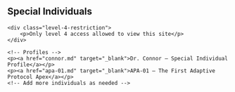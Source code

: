 <!-- Special Individuals Section -->
<section id="special-individuals">
    <h2>Special Individuals</h2>
    
    <div class="level-4-restriction">
        <p>Only level 4 access allowed to view this site</p>
    </div>

    <!-- Profiles -->
    <p><a href="connor.md" target="_blank">Dr. Connor — Special Individual Profile</a></p>
    <p><a href="apa-01.md" target="_blank">APA-01 — The First Adaptive Protocol Apex</a></p>
    <!-- Add more individuals as needed -->
</section>
